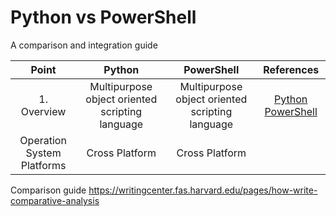 # Python vs PowerShell

A comparison and integration guide

| Point | Python | PowerShell | References |
|:-:|:-:|:-:|:-:|
| 1. Overview | Multipurpose object oriented scripting language | Multipurpose object oriented scripting language | [Python](https://en.wikipedia.org/wiki/Python_%28programming_language%29) [PowerShell](https://en.wikipedia.org/wiki/PowerShell) |
| Operation System Platforms | Cross Platform | Cross Platform | |  

Comparison guide https://writingcenter.fas.harvard.edu/pages/how-write-comparative-analysis
